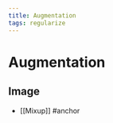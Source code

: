 ```yaml
---
title: Augmentation
tags: regularize
---
```


# Augmentation

## Image
- [[Mixup]]
#anchor












































